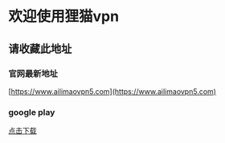 # 欢迎使用狸猫vpn
## 请收藏此地址

### 官网最新地址
[https://www.ailimaovpn5.com](https://www.ailimaovpn5.com)

### google play

[点击下载](https://play.google.com/store/apps/details?id=com.first.saccelerator)

